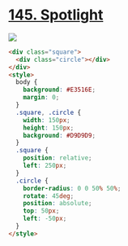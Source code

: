 # [145. Spotlight](https://cssbattle.dev/play/145)

![](https://cssbattle.dev/targets/145.png)

```HTML
<div class="square">
  <div class="circle"></div>
</div>
<style>
  body {
    background: #E3516E;
    margin: 0;
  }
  .square, .circle {
    width: 150px;
    height: 150px;
    background: #D9D9D9;
  }
  .square {
    position: relative;
    left: 250px;
  }
  .circle {
    border-radius: 0 0 50% 50%;
    rotate: 45deg;
    position: absolute;
    top: 50px;
    left: -50px;
  }
</style>
```
